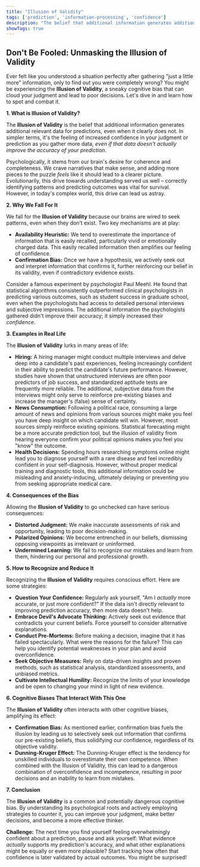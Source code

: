```yaml
---
title: "Illusion of Validity"
tags: ['prediction', 'information-processing', 'confidence']
description: "The belief that additional information generates additional relevant data for predictions, even when it clearly does not."
showTags: true
---
```


## Don't Be Fooled: Unmasking the Illusion of Validity

Ever felt like you understood a situation perfectly after gathering "just a little more" information, only to find out you were completely wrong? You might be experiencing the **Illusion of Validity**, a sneaky cognitive bias that can cloud your judgment and lead to poor decisions. Let's dive in and learn how to spot and combat it.

**1. What is Illusion of Validity?**

The **Illusion of Validity** is the belief that additional information generates additional relevant data for predictions, even when it clearly does not. In simpler terms, it's the feeling of increased confidence in your judgment or prediction as you gather more data, *even if that data doesn't actually improve the accuracy of your prediction*.

Psychologically, it stems from our brain's desire for coherence and completeness. We crave narratives that make sense, and adding more pieces to the puzzle *feels* like it should lead to a clearer picture. Evolutionarily, this drive towards understanding served us well – correctly identifying patterns and predicting outcomes was vital for survival. However, in today's complex world, this drive can lead us astray.

**2. Why We Fall For It**

We fall for the **Illusion of Validity** because our brains are wired to seek patterns, even when they don’t exist. Two key mechanisms are at play:

*   **Availability Heuristic:** We tend to overestimate the importance of information that is easily recalled, particularly vivid or emotionally charged data. This easily recalled information then amplifies our feeling of confidence.
*   **Confirmation Bias:** Once we have a hypothesis, we actively seek out and interpret information that confirms it, further reinforcing our belief in its validity, even if contradictory evidence exists.

Consider a famous experiment by psychologist Paul Meehl. He found that statistical algorithms consistently outperformed clinical psychologists in predicting various outcomes, such as student success in graduate school, even when the psychologists had access to detailed personal interviews and subjective impressions. The additional information the psychologists gathered didn't improve their accuracy; it simply increased their *confidence*.

**3. Examples in Real Life**

The **Illusion of Validity** lurks in many areas of life:

*   **Hiring:** A hiring manager might conduct multiple interviews and delve deep into a candidate's past experiences, feeling increasingly confident in their ability to predict the candidate's future performance. However, studies have shown that unstructured interviews are often poor predictors of job success, and standardized aptitude tests are frequently more reliable. The additional, subjective data from the interviews might only serve to reinforce pre-existing biases and increase the manager's (false) sense of certainty.
*   **News Consumption:** Following a political race, consuming a large amount of news and opinions from various sources might make you feel you have deep insight on which candidate will win. However, most sources simply reinforce existing opinions. Statistical forecasting might be a more accurate prediction tool, but the illusion of validity from hearing everyone confirm your political opinions makes you feel you "know" the outcome.
*   **Health Decisions:** Spending hours researching symptoms online might lead you to diagnose yourself with a rare disease and feel incredibly confident in your self-diagnosis. However, without proper medical training and diagnostic tools, this additional information could be misleading and anxiety-inducing, ultimately delaying or preventing you from seeking appropriate medical care.

**4. Consequences of the Bias**

Allowing the **Illusion of Validity** to go unchecked can have serious consequences:

*   **Distorted Judgment:** We make inaccurate assessments of risk and opportunity, leading to poor decision-making.
*   **Polarized Opinions:** We become entrenched in our beliefs, dismissing opposing viewpoints as irrelevant or uninformed.
*   **Undermined Learning:** We fail to recognize our mistakes and learn from them, hindering our personal and professional growth.

**5. How to Recognize and Reduce It**

Recognizing the **Illusion of Validity** requires conscious effort. Here are some strategies:

*   **Question Your Confidence:** Regularly ask yourself, "Am I *actually* more accurate, or just more confident?" If the data isn't directly relevant to improving prediction accuracy, then more data doesn't help.
*   **Embrace Devil's Advocate Thinking:** Actively seek out evidence that contradicts your current beliefs. Force yourself to consider alternative explanations.
*   **Conduct Pre-Mortems:** Before making a decision, imagine that it has failed spectacularly. What were the reasons for the failure? This can help you identify potential weaknesses in your plan and avoid overconfidence.
*   **Seek Objective Measures:** Rely on data-driven insights and proven methods, such as statistical analysis, standardized assessments, and unbiased metrics.
*   **Cultivate Intellectual Humility:** Recognize the limits of your knowledge and be open to changing your mind in light of new evidence.

**6. Cognitive Biases That Interact With This One**

The **Illusion of Validity** often interacts with other cognitive biases, amplifying its effect:

*   **Confirmation Bias:** As mentioned earlier, confirmation bias fuels the illusion by leading us to selectively seek out information that confirms our pre-existing beliefs, thus solidifying our confidence, regardless of its objective validity.
*   **Dunning-Kruger Effect:** The Dunning-Kruger effect is the tendency for unskilled individuals to overestimate their own competence. When combined with the Illusion of Validity, this can lead to a dangerous combination of overconfidence and incompetence, resulting in poor decisions and an inability to learn from mistakes.

**7. Conclusion**

The **Illusion of Validity** is a common and potentially dangerous cognitive bias. By understanding its psychological roots and actively employing strategies to counter it, you can improve your judgment, make better decisions, and become a more effective thinker.

**Challenge:** The next time you find yourself feeling overwhelmingly confident about a prediction, pause and ask yourself: What evidence *actually* supports my prediction's accuracy, and what other explanations might be equally or even more plausible? Start tracking how often that confidence is later validated by actual outcomes. You might be surprised!

